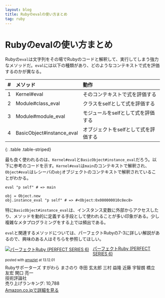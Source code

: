 ```yaml
---
layout: blog
title: Rubyのevalの使い方まとめ
tag: ruby
---
```


# Rubyのevalの使い方まとめ

Rubyの`eval`は文字列をその場でRubyのコードと解釈して、実行してしまう強力なメソッドだ。`eval`には以下の種類があり、どのようなコンテキストで式を評価するのかが異なる。

|#|メソッド|動作|
|:-|:-|:-|
|1|Kernel#eval|そのコンテキストで式を評価する|
|2|Module#class_eval|クラスをselfとして式を評価する|
|3|Module#module_eval|モジュールをselfとして式を評価する|
|4|BasicObject#instance_eval|オブジェクトをselfとして式を評価する|
{: .table .table-striped}

最も良く使われるのは、`Kernel#eval`と`BasicObject#instance_eval`だろう。以下に参考のコードを示す。`Kernel#eval`は`main`のコンテキストで解釈され、`Object#eval`はレシーバの`obj`オブジェクトのコンテキストで解釈されていることがわかる。

~~~~
eval "p self" # => main

obj = Object.new
obj.instance_eval "p self" # => #<Object:0x000000010c8ec8>
~~~~

特に`BasicObject#instance_eval`は、インスタンス変数に外部からアクセスしたり、メソッドを動的に定義する手段として使われることが多い印象がある。少し複雑なメタプログラミングをする上では頻出である。

`eval`と関連するメソッドについては、パーフェクトRubyの7-3に詳しい解説があるので、興味のある人はそちらを参照してほしい。

<div class="amazlet-box" style="margin-bottom:0px;"><div class="amazlet-image" style="float:left;margin:0px 12px 1px 0px;"><a href="http://www.amazon.co.jp/exec/obidos/ASIN/4774158798/xmisao-22/ref=nosim/" name="amazletlink" target="_blank"><img src="http://ecx.images-amazon.com/images/I/51K0jUf%2BiEL._SL160_.jpg" alt="パーフェクトRuby (PERFECT SERIES 6)" style="border: none;" /></a></div><div class="amazlet-info" style="line-height:120%; margin-bottom: 10px"><div class="amazlet-name" style="margin-bottom:10px;line-height:120%"><a href="http://www.amazon.co.jp/exec/obidos/ASIN/4774158798/xmisao-22/ref=nosim/" name="amazletlink" target="_blank">パーフェクトRuby (PERFECT SERIES 6)</a><div class="amazlet-powered-date" style="font-size:80%;margin-top:5px;line-height:120%">posted with <a href="http://www.amazlet.com/" title="amazlet" target="_blank">amazlet</a> at 13.12.01</div></div><div class="amazlet-detail">Rubyサポーターズ すがわら まさのり 寺田 玄太郎 三村 益隆 近藤 宇智朗 橋立 友宏 関口 亮一 <br />技術評論社 <br />売り上げランキング: 10,788<br /></div><div class="amazlet-sub-info" style="float: left;"><div class="amazlet-link" style="margin-top: 5px"><a href="http://www.amazon.co.jp/exec/obidos/ASIN/4774158798/xmisao-22/ref=nosim/" name="amazletlink" target="_blank">Amazon.co.jpで詳細を見る</a></div></div></div><div class="amazlet-footer" style="clear: left"></div></div>
